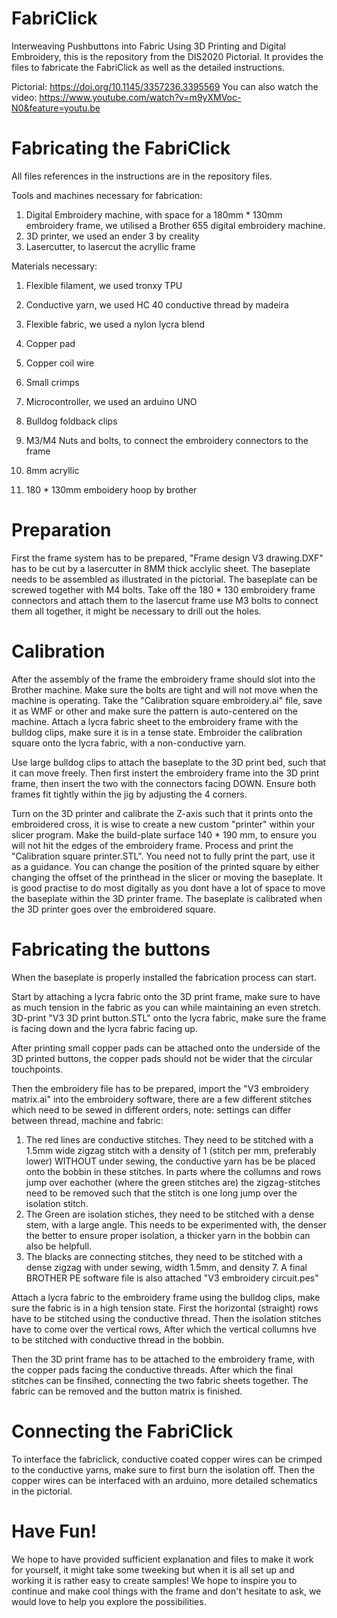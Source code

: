 # FabriClick
Interweaving Pushbuttons into Fabric Using 3D Printing and Digital Embroidery, this is the repository from the DIS2020 Pictorial. It provides the files to fabricate the FabriClick as well as the detailed instructions. 

Pictorial: https://doi.org/10.1145/3357236.3395569
You can also watch the video: https://www.youtube.com/watch?v=m9yXMVoc-N0&feature=youtu.be

# Fabricating the FabriClick
All files references in the instructions are in the repository files. 

Tools and machines necessary for fabrication:
 1. Digital Embroidery machine, with space for a 180mm * 130mm embroidery frame, we utilised a Brother 655 digital embroidery machine.
 2. 3D printer, we used an ender 3 by creality
 3. Lasercutter, to lasercut the acryllic frame
 
Materials necessary:
 1. Flexible filament, we used tronxy TPU
 2. Conductive yarn, we used HC 40 conductive thread by madeira
 3. Flexible fabric, we used a nylon lycra blend
 4. Copper pad
 5. Copper coil wire
 6. Small crimps
 7. Microcontroller, we used an arduino UNO
 8. Bulldog foldback clips
 
 9. M3/M4 Nuts and bolts, to connect the embroidery connectors to the frame
 10. 8mm acryllic
 11. 180 * 130mm emboidery hoop by brother
 
# Preparation
First the frame system has to be prepared, "Frame design V3 drawing.DXF" has to be cut by a lasercutter in 8MM thick acclylic sheet. The baseplate needs to be assembled as illustrated in the pictorial. The baseplate can be screwed together with M4 bolts. Take off the 180 * 130 embroidery frame connectors and attach them to the lasercut frame use M3 bolts to connect them all together, it might be necessary to drill out the holes. 

# Calibration
After the assembly of the frame the embroidery frame should slot into the Brother machine. Make sure the bolts are tight and will not move when the machine is operating.
Take the "Calibration square embroidery.ai" file, save it as WMF or other and make sure the pattern is auto-centered on the machine. 
Attach a lycra fabric sheet to the embroidery frame with the bulldog clips, make sure it is in a tense state.
Embroider the calibration square onto the lycra fabric, with a non-conductive yarn.

Use large bulldog clips to attach the baseplate to the 3D print bed, such that it can move freely. Then first instert the embroidery frame into the 3D print frame, then insert the two with the connectors facing DOWN. Ensure both frames fit tightly within the jig by adjusting the 4 corners.

Turn on the 3D printer and calibrate the Z-axis such that it prints onto the embroidered cross, it is wise to create a new custom "printer" within your slicer program. Make the build-plate surface 140 * 190 mm, to ensure you will not hit the edges of the embroidery frame. Process and print the "Calibration square printer.STL". You need not to fully print the part, use it as a guidance. You can change the position of the printed square by either changing the offset of the printhead in the slicer or moving the baseplate. It is good practise to do most digitally as you dont have a lot of space to move the baseplate within the 3D printer frame. The baseplate is calibrated when the 3D printer goes over the embroidered square.

# Fabricating the buttons
When the baseplate is properly installed the fabrication process can start. 

Start by attaching a lycra fabric onto the 3D print frame, make sure to have as much tension in the fabric as you can while maintaining an even stretch. 3D-print "V3 3D print button.STL" onto the lycra fabric, make sure the frame is facing down and the lycra fabric facing up. 

After printing small copper pads can be attached onto the underside of the 3D printed buttons, the copper pads should not be wider that the circular touchpoints. 

Then the embroidery file has to be prepared, import the "V3 embroidery matrix.ai" into the embroidery software, there are a few different stitches which need to be sewed in different orders, note: settings can differ between thread, machine and fabric: 
 1. The red lines are conductive stitches. They need to be stitched with a 1.5mm wide zigzag stitch with a density of 1 (stitch per mm, preferably lower) WITHOUT under sewing, the conductive yarn has be be placed onto the bobbin in these stitches. In parts where the collumns and rows jump over eachother (where the green stitches are) the zigzag-stitches need to be removed such that the stitch is one long jump over the isolation stitch.
 2. The Green are isolation stiches, they need to be stitched with a dense stem, with a large angle. This needs to be experimented with, the denser the better to ensure proper isolation, a thicker yarn in the bobbin can also be helpfull.
 3. The blacks are connecting stitches, they need to be stitched with a dense zigzag with under sewing, width 1.5mm, and density 7.
A final BROTHER PE software file is also attached "V3 embroidery circuit.pes"

Attach a lycra fabric to the embroidery frame using the bulldog clips, make sure the fabric is in a high tension state.
First the horizontal (straight) rows have to be stitched using the conductive thread.
Then the isolation stitches have to come over the vertical rows,
After which the vertical collumns hve to be stitched with conductive thread in the bobbin.
 
Then the 3D print frame has to be attached to the embroidery frame, with the copper pads facing the conductive threads. After which the final stitches can be finsihed, connecting the two fabric sheets together. The fabric can be removed and the button matrix is finished.

# Connecting the FabriClick
To interface the fabriclick, conductive coated copper wires can be crimped to the conductive yarns, make sure to first burn the isolation off. Then the copper wires can be interfaced with an arduino, more detailed schematics in the pictorial.

# Have Fun!
We hope to have provided sufficient explanation and files to make it work for yourself, it might take some tweeking but when it is all set up and working it is rather easy to create samples! We hope to inspire you to continue and make cool things with the frame and don't hesitate to ask, we would love to help you explore the possibilities.

